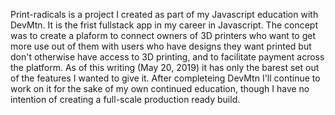 Print-radicals is a project I created as part of my Javascript education with DevMtn. It is the frist fullstack app in my career in Javascript. The concept was to create a plaform to connect owners of 3D printers who want to get more use out of them with users who have designs they want printed but don't otherwise have access to 3D printing, and to facilitate payment across the platform. As of this writing (May 20, 2019) it has only the barest set out of the features I wanted to give it. After completeing DevMtn I'll continue to work on it for the sake of my own continued education, though I have no intention of creating a full-scale production ready build.